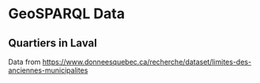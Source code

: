 # GeoSPARQL Data

## Quartiers in Laval 
Data from https://www.donneesquebec.ca/recherche/dataset/limites-des-anciennes-municipalites
